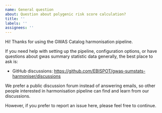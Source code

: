 ```yaml
---
name: General question
about: Question about polygenic risk score calculation?
title: ''
labels: ''
assignees: ''
---
```


Hi! Thanks for using the GWAS Catalog harmonisation pipeline. 

If you need help with setting up the pipeline, configuration options, or have questions about gwas summary statistic data generally, the best place to ask is:

* GitHub discussions: https://github.com/EBISPOT/gwas-sumstats-harmoniser/discussions

We prefer a public discussion forum instead of answering emails, so other people interested in harmonisation pipeline can find and learn from our discussions.

However, if you prefer to report an issue here, please feel free to continue.

